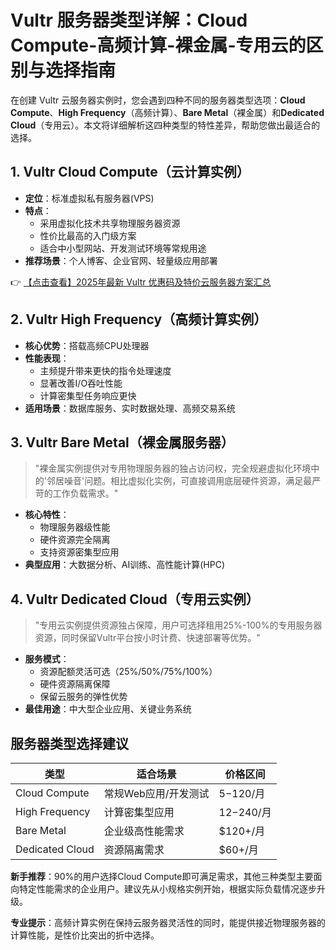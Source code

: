 # Vultr 服务器类型详解：Cloud Compute-高频计算-裸金属-专用云的区别与选择指南

在创建 Vultr 云服务器实例时，您会遇到四种不同的服务器类型选项：**Cloud Compute**、**High Frequency**（高频计算）、**Bare Metal**（裸金属）和**Dedicated Cloud**（专用云）。本文将详细解析这四种类型的特性差异，帮助您做出最适合的选择。

## 1. Vultr Cloud Compute（云计算实例）
- **定位**：标准虚拟私有服务器(VPS)
- **特点**：
  - 采用虚拟化技术共享物理服务器资源
  - 性价比最高的入门级方案
  - 适合中小型网站、开发测试环境等常规用途
- **推荐场景**：个人博客、企业官网、轻量级应用部署

👉 [【点击查看】2025年最新 Vultr 优惠码及特价云服务器方案汇总](https://bit.ly/VuLtr)

## 2. Vultr High Frequency（高频计算实例）
- **核心优势**：搭载高频CPU处理器
- **性能表现**：
  - 主频提升带来更快的指令处理速度
  - 显著改善I/O吞吐性能
  - 计算密集型任务响应更快
- **适用场景**：数据库服务、实时数据处理、高频交易系统

## 3. Vultr Bare Metal（裸金属服务器）
> "裸金属实例提供对专用物理服务器的独占访问权，完全规避虚拟化环境中的'邻居噪音'问题。相比虚拟化实例，可直接调用底层硬件资源，满足最严苛的工作负载需求。"

- **核心特性**：
  - 物理服务器级性能
  - 硬件资源完全隔离
  - 支持资源密集型应用
- **典型应用**：大数据分析、AI训练、高性能计算(HPC)

## 4. Vultr Dedicated Cloud（专用云实例）
> "专用云实例提供资源独占保障，用户可选择租用25%-100%的专用服务器资源，同时保留Vultr平台按小时计费、快速部署等优势。"

- **服务模式**：
  - 资源配额灵活可选（25%/50%/75%/100%）
  - 硬件资源隔离保障
  - 保留云服务的弹性优势
- **最佳用途**：中大型企业应用、关键业务系统

## 服务器类型选择建议
| 类型 | 适合场景 | 价格区间 |
|------|----------|----------|
| Cloud Compute | 常规Web应用/开发测试 | $5-$120/月 |
| High Frequency | 计算密集型应用 | $12-$240/月 |
| Bare Metal | 企业级高性能需求 | $120+/月 |
| Dedicated Cloud | 资源隔离需求 | $60+/月 |

**新手推荐**：90%的用户选择Cloud Compute即可满足需求，其他三种类型主要面向特定性能需求的企业用户。建议先从小规格实例开始，根据实际负载情况逐步升级。

**专业提示**：高频计算实例在保持云服务器灵活性的同时，能提供接近物理服务器的计算性能，是性价比突出的折中选择。
